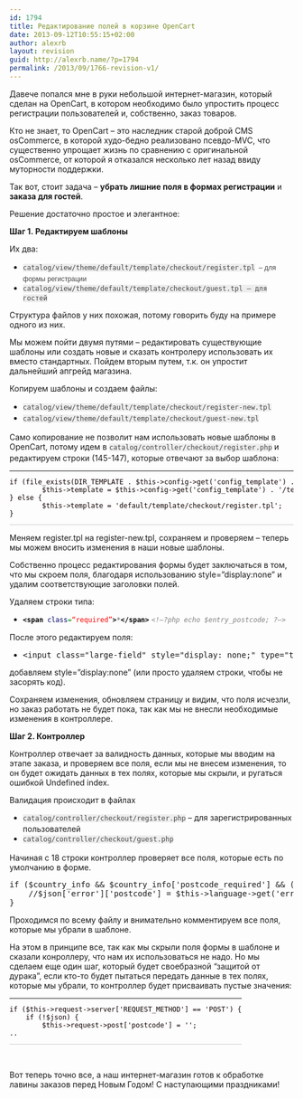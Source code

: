 ```yaml
---
id: 1794
title: Редактирование полей в корзине OpenCart
date: 2013-09-12T10:55:15+02:00
author: alexrb
layout: revision
guid: http://alexrb.name/?p=1794
permalink: /2013/09/1766-revision-v1/
---
```

Давече попался мне в руки небольшой интернет-магазин, который сделан на OpenCart, в котором необходимо было упростить процесс регистрации пользователей и, собственно, заказ товаров.

Кто не знает, то OpenCart &#8211; это наследник старой доброй CMS osCommerce, в которой худо-бедно реализовано псевдо-MVC, что существенно упрощает жизнь по сравнению с оригинальной osCommerce, от которой я отказался несколько лет назад ввиду муторности поддержки.

Так вот, стоит задача &#8211; **убрать лишние поля в формах регистрации** и **заказа для гостей**.

Решение достаточно простое и элегантное:

**Шаг 1. Редактируем шаблоны**

Их два:

  * <span class="iblack" style="margin: 0px;padding: 0px;border: 0px;font-size: 12px;vertical-align: baseline;background-color: #eeeeee;font-family: monospace;color: #444444;line-height: 20px">catalog/view/theme/default/template/checkout/register.tpl</span><span style="color: #444444;font-family: Helvetica Neue, Helvetica, Arial, sans-serif;font-size: 12px;line-height: 20px">  &#8211; для формы регистрации</span>
  * <span style="color: #444444;font-family: Helvetica Neue, Helvetica, Arial, sans-serif;font-size: 12px;line-height: 20px"><span style="font-family: monospace;background-color: #eeeeee">catalog/view/theme/default/template/checkout/guest.tpl &#8211; для гостей</span></span>

Структура файлов у них похожая, потому говорить буду на примере одного из них.

Мы можем пойти двумя путями &#8211; редактировать существующие шаблоны или создать новые и сказать контролеру использовать их вместо стандартных. Пойдем вторым путем, т.к. он упростит дальнейший апгрейд магазина.

Копируем шаблоны и создаем файлы:

  * <span class="iblack" style="margin: 0px;padding: 0px;border: 0px;font-size: 12px;vertical-align: baseline;background-color: #eeeeee;font-family: monospace;color: #444444;line-height: 20px">catalog/view/theme/default/template/checkout/register-new.tpl</span><span style="color: #444444;font-family: Helvetica Neue, Helvetica, Arial, sans-serif;font-size: 12px;line-height: 20px">  </span>
  * <span style="color: #444444;font-family: Helvetica Neue, Helvetica, Arial, sans-serif;font-size: 12px;line-height: 20px"><span style="font-family: monospace;background-color: #eeeeee">catalog/view/theme/default/template/checkout/guest-new.tpl</span></span>

Само копирование не позволит нам использовать новые шаблоны в OpenCart, потому идем в <span style="background-color: #eeeeee;color: #444444;font-family: monospace;font-size: 12px;line-height: 20px">catalog/controller/checkout/register.php</span> и редактируем строки (145-147), которые отвечают за выбор шаблона:

<table style="font-size: 12px;vertical-align: baseline;background-color: transparent;border-spacing: 0px;line-height: 18px;text-align: left;color: #110000;font-family: Helvetica Neue, Helvetica, Arial, sans-serif;margin: 0px !important;padding: 0px !important;border: none !important;border-collapse: collapse !important">
  <tr style="margin: 0px;padding: 0px;border-width: 0px 0px 1px;border-bottom-style: solid;border-bottom-color: #cccccc;vertical-align: baseline;background-color: transparent">
    <td class="code" style="margin: 0px;font-size: 12px;padding: 0px !important;border: none !important;vertical-align: top !important;line-height: normal !important">
      <div class="CodeRay">
        <div class="code">
          <pre>if (file_exists(DIR_TEMPLATE . $this-&gt;config-&gt;get('config_template') . '/template/checkout/register.tpl')) {
        $this-&gt;template = $this-&gt;config-&gt;get('config_template') . '/template/checkout/register.tpl';
} else {
        $this-&gt;template = 'default/template/checkout/register.tpl';
}</pre>
        </div>
      </div>
    </td>
  </tr>
</table>

Меняем register.tpl на register-new.tpl, сохраняем и проверяем &#8211; теперь мы можем вносить изменения в наши новые шаблоны.

Собственно процесс редактирования формы будет заключаться в том, что мы скроем поля, благодаря использованию style=&#8221;display:none&#8221; и удалим соответствующие заголовки полей.

Удаляем строки типа:

  * <span style="font-family: monospace;font-size: 12px;line-height: 16px;margin: 0px;padding: 0px;border: 0px;vertical-align: baseline;background-color: transparent;color: #009900"><span style="margin: 0px;padding: 0px;border: 0px;vertical-align: baseline;background-color: transparent;color: #000000;font-weight: bold"><span</span> <span style="margin: 0px;padding: 0px;border: 0px;vertical-align: baseline;background-color: transparent;color: #000066">class</span>=<span style="margin: 0px;padding: 0px;border: 0px;vertical-align: baseline;background-color: transparent;color: #ff0000">&#8220;required&#8221;</span><span style="margin: 0px;padding: 0px;border: 0px;vertical-align: baseline;background-color: transparent;color: #000000;font-weight: bold">></span></span><span style="background-color: #f9f9f9;color: #666666;font-family: monospace;font-size: 12px;line-height: 16px">*</span><span style="font-family: monospace;font-size: 12px;line-height: 16px;margin: 0px;padding: 0px;border: 0px;vertical-align: baseline;background-color: transparent;color: #009900"><span style="margin: 0px;padding: 0px;border: 0px;vertical-align: baseline;background-color: transparent;color: #000000;font-weight: bold"></span<span style="margin: 0px;padding: 0px;border: 0px;vertical-align: baseline;background-color: transparent">></span></span></span> <span style="background-color: #f9f9f9;color: #666666;font-family: monospace;font-size: 12px;line-height: 16px"></span><span style="font-family: monospace;font-size: 12px;line-height: 16px;margin: 0px;padding: 0px;border: 0px;vertical-align: baseline;background-color: transparent;color: #808080;font-style: italic"><!&#8212;?php echo $entry_postcode;&#160;?&#8212;></span>

После этого редактируем поля:

  * <div class="CodeRay">
      <div class="code">
        <pre>&lt;input class="large-field" style="display: none;" type="text" name="postcode" value="" /&gt;</pre>
      </div>
    </div>

добавляем style=&#8221;display:none&#8221; (или просто удаляем строки, чтобы не засорять код).

Сохраняем изменения, обновляем страницу и видим, что поля исчезли, но заказ работать не будет пока, так как мы не внесли необходимые изменения в контроллере.

**Шаг 2. Контроллер**

Контроллер отвечает за валидность данных, которые мы вводим на этапе заказа, и проверяем все поля, если мы не внесем изменения, то он будет ожидать данных в тех полях, которые мы скрыли, и ругаться ошибкой Undefined index.

Валидация происходит в файлах

  * <span style="color: #444444;font-family: monospace;font-size: 12px;line-height: 20px;background-color: #eeeeee">catalog/controller/checkout/register.php</span> &#8211; для зарегистрированных пользователей
  * <span style="color: #444444;font-family: monospace;font-size: 12px;line-height: 20px;background-color: #eeeeee">catalog/controller/checkout/guest.php</span> 

Начиная с 18 строки контроллер проверяет все поля, которые есть по умолчанию в форме.

<div class="CodeRay">
  <div class="code">
    <pre>if ($country_info &amp;&amp; $country_info['postcode_required'] &amp;&amp; (utf8_strlen($this-&gt;request-&gt;post['postcode']) &lt; 2) || (utf8_strlen($this-&gt;request-&gt;post['postcode']) &gt; 10)) {
    //$json['error']['postcode'] = $this-&gt;language-&gt;get('error_postcode');
}</pre>
  </div>
</div>

Проходимся по всему файлу и внимательно комментируем все поля, которые мы убрали в шаблоне.

На этом в принципе все, так как мы скрыли поля формы в шаблоне и сказали конроллеру, что нам их использоваться не надо. Но мы сделаем еще один шаг, который будет своебразной &#8220;защитой от дурака&#8221;, если кто-то будет пытаться передать данные в тех полях, которые мы убрали, то контроллер будет присваивать пустые значения:

<table style="font-size: 12px;vertical-align: baseline;background-color: transparent;border-spacing: 0px;line-height: 18px;text-align: left;color: #110000;font-family: Helvetica Neue, Helvetica, Arial, sans-serif;margin: 0px !important;padding: 0px !important;border: none !important;border-collapse: collapse !important">
  <tr style="margin: 0px;padding: 0px;border-width: 0px 0px 1px;border-bottom-style: solid;border-bottom-color: #cccccc;vertical-align: baseline;background-color: transparent">
    <td class="code" style="margin: 0px;font-size: 12px;padding: 0px !important;border: none !important;vertical-align: top !important;line-height: normal !important">
      <div class="CodeRay">
        <div class="code">
          <pre>if ($this-&gt;request-&gt;server['REQUEST_METHOD'] == 'POST') {
    if (!$json) {
        $this-&gt;request-&gt;post['postcode'] = '';
..</pre>
        </div>
      </div>
    </td>
  </tr>
</table>

 

Вот теперь точно все, а наш интернет-магазин готов к обработке лавины заказов перед Новым Годом! С наступающими праздниками!

 